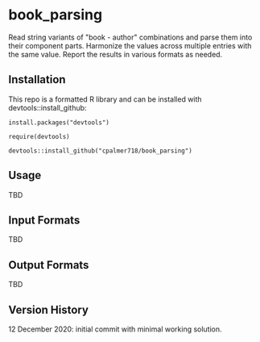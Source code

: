 # book_parsing
 
Read string variants of "book - author" combinations and parse them into their component parts.
Harmonize the values across multiple entries with the same value. Report the results in various
formats as needed.


## Installation

This repo is a formatted R library and can be installed with devtools::install_github:

`install.packages("devtools")`

`require(devtools)`

`devtools::install_github("cpalmer718/book_parsing")`

## Usage

TBD

## Input Formats

TBD

## Output Formats

TBD

## Version History

12 December 2020: initial commit with minimal working solution.